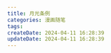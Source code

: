 ```yaml
---
title: 月光条例
categories: 漫画随笔
tags: 
createDate: 2024-04-11 16:28:39
updateDate: 2024-04-11 16:28:39
---
```

